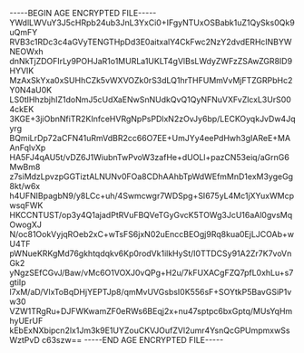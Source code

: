 -----BEGIN AGE ENCRYPTED FILE-----
YWdlLWVuY3J5cHRpb24ub3JnL3YxCi0+IFgyNTUxOSBabk1uZ1QySks0Qk9uQmFY
RVB3c1RDc3c4aGVyTENGTHpDd3E0aitxalY4CkFwc2NzY2dvdERHclNBYWNEOWxh
dnNkTjZDOFIrLy9POHJaR1o1MURLa1UKLT4gVlBsLWdyZWFzZSAwZGR8ID9HYVIK
MzAxSkYxa0xSUHhCZk5vWXVOZk0rS3dLQ1hrTHFUMmVvMjFTZGRPbHc2Y0N4aU0K
LS0tIHhzbjhIZ1doNmJ5cUdXaENwSnNUdkQvQ1QyNFNuVXFvZlcxL3UrS004ckEK
3KGE+3jiObnNfiTR2KInfceHVRgNpPsPDlxN2zOvJy6bp/LECKOyqkJvDw4Jqyrg
BQmiLrDp72aCFN41uRmVdBR2cc66O7EE+UmJYy4eePdHwh3gIAReE+MAAnFqlvXp
HA5FJ4qAU5t/vDZ6J1WiubnTwPvoW3zafHe+dUOLl+pazCN53eiq/aGrnG6MwBm8
z7siMdzLpvzpGGTiztALNUNv0FOa8CDhAAhbTpWdWEfmMnD1exM3ygeGg8kt/w6x
h4UFNIBpagbN9/y8LCc+uh/4Swmcwgr7WDSpg+SI675yL4Mc1jXYuxWMcpwsqFWK
HKCCNTUST/op3y4Q1ajadPtRVuFBQVeTGyGvcK5TOWg3JcU16aAl0gvsMqOwogXJ
N/oc81OokVyjqROeb2xC+wTsFS6jxN02uEnccBEOgj9Rq8kua0EjLJCOAb+wU4TF
pWNueKRKgMd76gkhtqdqkv6Kp0rodVk1ilkHySt/I0TTDCSy91A2Zr7K7voVnGk2
yNgzSEfCGvJ/Baw/vMc6O1VOXJ0vQPg+H2u/7kFUXACgFZQ7pfL0xhLu+s7gtiIp
l7xM/aD/VlxToBqDHjYEPTJp8/qmMvUVGsbsI0K556sF+SOYtkP5BavGSiP1vw30
VZW1TRgRu+DJFWKwamZF0eRWs6BEqj2x+nu47sptpc6bxGptq/MUsYqHmhyUErUF
kEbExNXbipcn2lx1Jm3k9E1UYZouCKVJOufZVl2umr4YsnQcGPUmpmxwSsWztPvD
c63szw==
-----END AGE ENCRYPTED FILE-----
